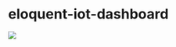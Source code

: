 # eloquent-iot-dashboard

<img src="https://img.freepik.com/free-vector/internet-things-iot-smart-connection-control-device-network-industry-resident-anywhere-anytime-anybody-any-business-with-internet-it-technology-futuristic-world_1150-61172.jpg?t=st=1690188020~exp=1690188620~hmac=cf9a3f70793bbb720b27b5256e944547006eb6161a32ec8bfad7602210de935d"/>

